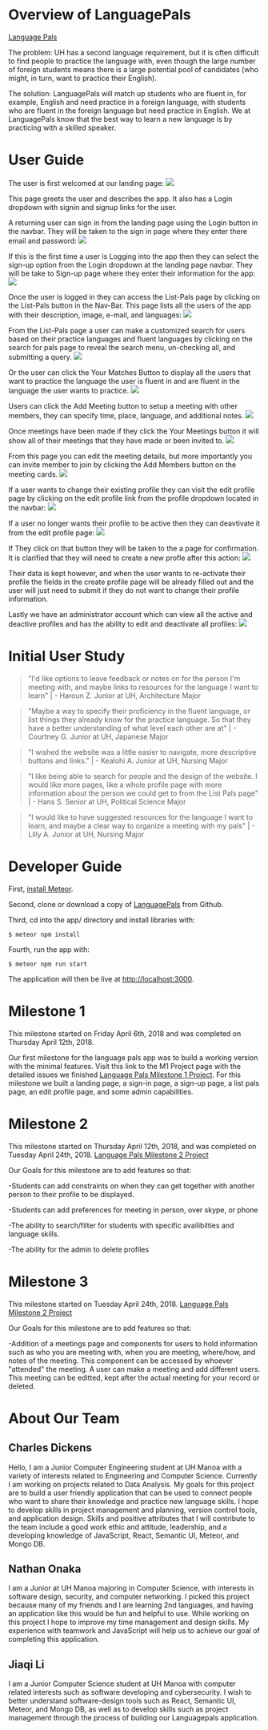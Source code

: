 # Overview of LanguagePals

[Language Pals](http://languagepals.meteorapp.com)

The problem: UH has a second language requirement, but it is often difficult to find people to practice the language with, even though the large number of foreign students means there is a large potential pool of candidates (who might, in turn, want to practice their English).

The solution: LanguagePals will match up students who are fluent in, for example, English and need practice in a foreign language, with students who are fluent in the foreign language but need practice in English. We at LanguagePals know that the best way to learn a new language is by practicing with a skilled speaker.

# User Guide

The user is first welcomed at our landing page:
![](landingPage.png)

This page greets the user and describes the app. It also has a Login dropdown with signin and signup links for the user.

A returning user can sign in from the landing page using the Login button in the navbar. They will be taken to the sign in page where they enter there email and password:
![](signInPage.png)

If this is the first time a user is Logging into the app then they can select the sign-up option from the Login dropdown at the landing page navbar. They will be take to Sign-up page where they enter their information for the app:
![](signupPage.png)

Once the user is logged in they can access the List-Pals page by clicking on the List-Pals button in the Nav-Bar. This page lists all the users of the app with their description, image, e-mail, and languages:
![](listPalsPage.png)

From the List-Pals page a user can make a customized search for users based on their practice languages and fluent languages by clicking on the search for pals page to reveal the search menu, un-checking all, and submitting a query.
![](listPalsSearch.png)

Or the user can click the Your Matches Button to display all the users that want to practice the language the user is fluent in and are fluent in the language the user wants to practice.
![](listPalsYourMatches.png)

Users can click the Add Meeting button to setup a meeting with other members, they can specify time, place, language, and additional notes.
![](addMeeting.png)

Once meetings have been made if they click the Your Meetings button it will show all of their meetings that they have made or been invited to.
![](yourMeetings.png)

From this page you can edit the meeting details, but more importantly you can invite member to join by clicking the Add Members button on the meeting cards.
![](addMembers.png)

If a user wants to change their existing profile they can visit the edit profile page by clicking on the edit profile link from the profile dropdown located in the navbar:
![](editProfilePage.png)

If a user no longer wants their profile to be active then they can deavtivate it from the edit profile page:
![](editProfilePageDeactivate.png)

If They click on that button they will be taken to the a page for confirmation. It is clarified that they will need to create a new profle after this action:
![](deactivatePage.png)

Their data is kept however, and when the user wants to re-activate their profile the fields in the create profile page will be already filled out and the user will just need to submit if they do not want to change their profile information.

Lastly we have an administrator account which can view all the active and deactive profiles and has the ability to edit and deactivate all profiles:
![](adminListPals.png)

# Initial User Study

> "I'd like options to leave feedback or notes on for the person I'm meeting with, and maybe links to resources for the language I want to learn" | - Haroun Z.  Junior at UH, Architecture Major

> "Maybe a way to specify their proficiency in the fluent language, or list things they already know for the practice language.  So that they have a better understanding of what level each other are at" | - Courtney G. Junior at UH, Japanese Major

> "I wished the website was a little easier to navigate, more descriptive buttons and links." | - Kealohi A. Junior at UH, Nursing Major

> "I like being able to search for people and the design of the website. I would like more pages, like a whole profile page with more information about the person we could get to from the List Pals page" | - Hans S. Senior at UH, Political Science Major

> "I would like to have suggested resources for the language I want to learn, and maybe a clear way to organize a meeting with my pals" | - Lilly A. Junior at UH, Nursing Major

# Developer Guide

First, [install Meteor](https://www.meteor.com/install).

Second, clone or download a copy of [LanguagePals](https://github.com/languagepals/languagepals) from Github.
  
Third, cd into the app/ directory and install libraries with:

```
$ meteor npm install
```
Fourth, run the app with:
```
$ meteor npm run start
```
The application will then be live at [http://localhost:3000](http://localhost:3000).

# Milestone 1
This milestone started on Friday April 6th, 2018 and was completed on Thursday April 12th, 2018.

Our first milestone for the language pals app was to build a working version with the minimal features. Visit this link to the M1 Project page with the detailed issues we finished [Language Pals Milestone 1 Project](https://github.com/languagepals/languagepals/projects/1). For this milestone we built a landing page, a sign-in page, a sign-up page, a list pals page, an edit profile page, and some admin capabilities. 

# Milestone 2
This milestone started on Thursday April 12th, 2018, and was completed on Tuesday April 24th, 2018.
[Language Pals Milestone 2 Project](https://github.com/languagepals/languagepals/projects/2)

Our Goals for this milestone are to add features so that:

-Students can add constraints on when they can get together with another person to their profile to be displayed. 

-Students can add preferences for meeting in person, over skype, or phone

-The ability to search/filter for students with specific availibilties and language skills.  

-The ability for the admin to delete profiles

# Milestone 3
This milestone started on Tuesday April 24th, 2018.
[Language Pals Milestone 2 Project](https://github.com/languagepals/languagepals/projects/3)

Our Goals for this milestone are to add features so that:

-Addition of a meetings page and components for users to hold information such as who you are meeting with, when you are meeting, where/how, and notes of the meeting. This component can be accessed by whoever "attended" the meeting. A user can make a meeting and add different users. This meeting can be editted, kept after the actual meeting for your record or deleted. 

# About Our Team

## Charles Dickens
Hello, I am a Junior Computer Engineering student at UH Manoa with a variety of interests related to Engineering and Computer Science. Currently I am working on projects related to Data Analysis. My goals for this project are to build a user friendly application that can be used to connect people who want to share their knowledge and practice new language skills. I hope to develop skills in project management and planning, version control tools, and application design. Skills and positive attributes that I will contribute to the team include a good work ethic and attitude, leadership, and a developing knowledge of JavaScript, React, Semantic UI, Meteor, and Mongo DB.

## Nathan Onaka
I am a Junior at UH Manoa majoring in Computer Science, with interests in software design, security, and computer networking.  I picked this project because many of my friends and I are learning 2nd languages, and having an application like this would be fun and helpful to use.  While working on this project I hope to improve my time management and design skills.  My experience with teamwork and JavaScript will help us to achieve our goal of completing this application.

## Jiaqi Li
I am a Junior Computer Science student at UH Manoa with computer related interests such as software developing and cybersecurity. I wish to better understand software-design tools such as React, Semantic UI, Meteor, and Mongo DB, as well as to develop skills such as project management through the process of building our Languagepals application.

